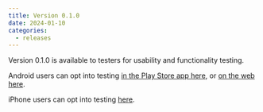 ```yaml
---
title: Version 0.1.0
date: 2024-01-10
categories:
  - releases
---
```


Version 0.1.0 is available to testers for usability and functionality testing.

Android users can opt into testing [in the Play Store app here](https://play.google.com/store/apps/details?id=au.com.jetlagguy.jetlag_guyde), or [on the web here](https://play.google.com/apps/testing/au.com.jetlagguy.jetlag_guyde).

iPhone users can opt into testing [here](https://testflight.apple.com/join/YXixDWej).
